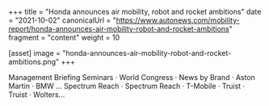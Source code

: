 +++
title = "Honda announces air mobility, robot and rocket ambitions"
date = "2021-10-02"
canonicalUrl = "https://www.autonews.com/mobility-report/honda-announces-air-mobility-robot-and-rocket-ambitions"
fragment = "content"
weight = 10

[asset]
    image = "honda-announces-air-mobility-robot-and-rocket-ambitions.png"
+++

Management Briefing Seminars · World Congress · News by Brand · Aston 
Martin · BMW ... Spectrum Reach · Spectrum Reach · T-Mobile · Truist · 
Truist · Wolters...
